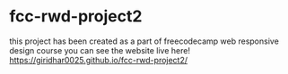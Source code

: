 # fcc-rwd-project2
this project has been created as a part of freecodecamp web responsive design course
you can see the website live here!
https://giridhar0025.github.io/fcc-rwd-project2/
